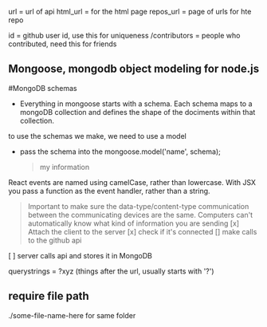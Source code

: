 url = url of api
html_url = for the html page
repos_url = page of urls for hte repo

id = github user id, use this for uniqueness
/contributors = people who contributed, need this for friends


## Mongoose, mongodb object modeling for node.js
#MongoDB schemas
- Everything in mongoose starts with a schema. Each schema maps to a mongoDB collection and defines the shape of the dociments within that collection.

to use the schemas we make, we need to use a model
- pass the schema into the mongoose.model('name', schema);
  > my information




React events are named using camelCase, rather than lowercase.
With JSX you pass a function as the event handler, rather than a string.


> Important to make sure the data-type/content-type communication between the communicating devices are the same. Computers can't automatically know what kind of information you are sending
[x] Attach the client to the server
  [x] check if it's connected
[] make calls to the github api

[ ] server calls api and stores it in MongoDB


querystrings = ?xyz (things after the url, usually starts with '?')


## require file path
  ./some-file-name-here   for same folder